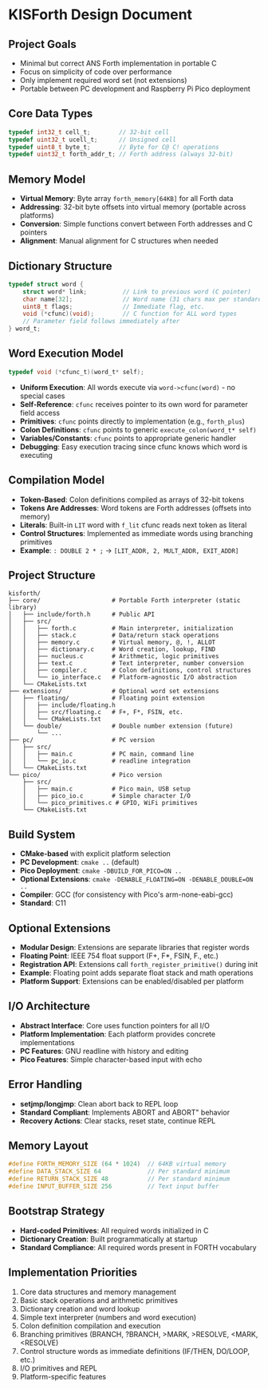 # KISForth Design Document

## Project Goals
- Minimal but correct ANS Forth implementation in portable C
- Focus on simplicity of code over performance
- Only implement required word set (not extensions)
- Portable between PC development and Raspberry Pi Pico deployment

## Core Data Types
```c
typedef int32_t cell_t;        // 32-bit cell
typedef uint32_t ucell_t;      // Unsigned cell
typedef uint8_t byte_t;        // Byte for C@ C! operations
typedef uint32_t forth_addr_t; // Forth address (always 32-bit)
```

## Memory Model
- **Virtual Memory**: Byte array `forth_memory[64KB]` for all Forth data
- **Addressing**: 32-bit byte offsets into virtual memory (portable across platforms)
- **Conversion**: Simple functions convert between Forth addresses and C pointers
- **Alignment**: Manual alignment for C structures when needed

## Dictionary Structure
```c
typedef struct word {
    struct word* link;          // Link to previous word (C pointer)
    char name[32];              // Word name (31 chars max per standard)
    uint8_t flags;              // Immediate flag, etc.
    void (*cfunc)(void);        // C function for ALL word types
    // Parameter field follows immediately after
} word_t;
```

## Word Execution Model
```c
typedef void (*cfunc_t)(word_t* self);
```
- **Uniform Execution**: All words execute via `word->cfunc(word)` - no special cases
- **Self-Reference**: `cfunc` receives pointer to its own word for parameter field access
- **Primitives**: `cfunc` points directly to implementation (e.g., `forth_plus`)
- **Colon Definitions**: `cfunc` points to generic `execute_colon(word_t* self)` 
- **Variables/Constants**: `cfunc` points to appropriate generic handler
- **Debugging**: Easy execution tracing since cfunc knows which word is executing

## Compilation Model
- **Token-Based**: Colon definitions compiled as arrays of 32-bit tokens
- **Tokens Are Addresses**: Word tokens are Forth addresses (offsets into memory)
- **Literals**: Built-in `LIT` word with `f_lit` cfunc reads next token as literal
- **Control Structures**: Implemented as immediate words using branching primitives
- **Example**: `: DOUBLE 2 * ;` → `[LIT_ADDR, 2, MULT_ADDR, EXIT_ADDR]`

## Project Structure
```
kisforth/
├── core/                    # Portable Forth interpreter (static library)
│   ├── include/forth.h      # Public API
│   ├── src/
│   │   ├── forth.c          # Main interpreter, initialization
│   │   ├── stack.c          # Data/return stack operations
│   │   ├── memory.c         # Virtual memory, @, !, ALLOT
│   │   ├── dictionary.c     # Word creation, lookup, FIND
│   │   ├── nucleus.c        # Arithmetic, logic primitives
│   │   ├── text.c           # Text interpreter, number conversion
│   │   ├── compiler.c       # Colon definitions, control structures
│   │   └── io_interface.c   # Platform-agnostic I/O abstraction
│   └── CMakeLists.txt
├── extensions/              # Optional word set extensions
│   ├── floating/            # Floating point extension
│   │   ├── include/floating.h
│   │   ├── src/floating.c   # F+, F*, FSIN, etc.
│   │   └── CMakeLists.txt
│   └── double/              # Double number extension (future)
│       └── ...
├── pc/                      # PC version
│   ├── src/
│   │   ├── main.c           # PC main, command line
│   │   └── pc_io.c          # readline integration
│   └── CMakeLists.txt
└── pico/                    # Pico version
    ├── src/
    │   ├── main.c           # Pico main, USB setup
    │   ├── pico_io.c        # Simple character I/O
    │   └── pico_primitives.c # GPIO, WiFi primitives
    └── CMakeLists.txt
```

## Build System
- **CMake-based** with explicit platform selection
- **PC Development**: `cmake ..` (default)
- **Pico Deployment**: `cmake -DBUILD_FOR_PICO=ON ..`
- **Optional Extensions**: `cmake -DENABLE_FLOATING=ON -DENABLE_DOUBLE=ON ..`
- **Compiler**: GCC (for consistency with Pico's arm-none-eabi-gcc)
- **Standard**: C11

## Optional Extensions
- **Modular Design**: Extensions are separate libraries that register words
- **Floating Point**: IEEE 754 float support (F+, F*, FSIN, F., etc.)
- **Registration API**: Extensions call `forth_register_primitive()` during init
- **Example**: Floating point adds separate float stack and math operations
- **Platform Support**: Extensions can be enabled/disabled per platform

## I/O Architecture
- **Abstract Interface**: Core uses function pointers for all I/O
- **Platform Implementation**: Each platform provides concrete implementations
- **PC Features**: GNU readline with history and editing
- **Pico Features**: Simple character-based input with echo

## Error Handling
- **setjmp/longjmp**: Clean abort back to REPL loop
- **Standard Compliant**: Implements ABORT and ABORT" behavior
- **Recovery Actions**: Clear stacks, reset state, continue REPL

## Memory Layout
```c
#define FORTH_MEMORY_SIZE (64 * 1024)  // 64KB virtual memory
#define DATA_STACK_SIZE 64             // Per standard minimum
#define RETURN_STACK_SIZE 48           // Per standard minimum
#define INPUT_BUFFER_SIZE 256          // Text input buffer
```

## Bootstrap Strategy
- **Hard-coded Primitives**: All required words initialized in C
- **Dictionary Creation**: Built programmatically at startup
- **Standard Compliance**: All required words present in FORTH vocabulary

## Implementation Priorities
1. Core data structures and memory management
2. Basic stack operations and arithmetic primitives
3. Dictionary creation and word lookup
4. Simple text interpreter (numbers and word execution)
5. Colon definition compilation and execution
6. Branching primitives (BRANCH, ?BRANCH, >MARK, >RESOLVE, <MARK, <RESOLVE)
7. Control structure words as immediate definitions (IF/THEN, DO/LOOP, etc.)
7. I/O primitives and REPL
8. Platform-specific features 
